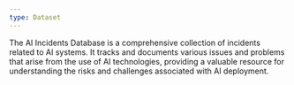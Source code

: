 ```yaml
---
type: Dataset
---
```


The AI Incidents Database is a comprehensive collection of incidents related to AI systems. It tracks and documents various issues and problems that arise from the use of AI technologies, providing a valuable resource for understanding the risks and challenges associated with AI deployment.